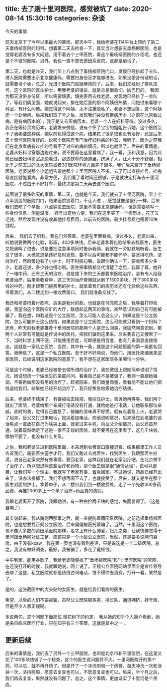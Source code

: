 title: 去了趟十里河医院，感觉被坑了
date: 2020-08-14 15:30:16
categories: 杂谈
---



今天的事情

前天北京下了今年以来最大的暴雨，那天中午，我给老婆在114平台上预约了第二天垂杨柳医院的妇科，想着第二天去检查一下，其实当时想要去垂杨柳医院，也是觉得老婆没有多大问题，用不着去个三甲医院，看这个垂杨柳医院的介绍呢，也还是个不错的医院。另外，我也一直不想去莆田系医院，这都是前话了。

第二天，也就是昨天，我们早上八点到了垂杨柳医院门口，发现已经排起了长队，进入医院需要出示北京健康码，需要扫身份证才能够进去，如果没带身份证的话，就需要填个表，总之，光进个医院门就挺麻烦的了。后来，我们又经历了排队取号，这个医院的医生护士，用我老婆的话说，就是总是很急切，凶巴巴的。 我因为那天没带身份证，所以需要填表，填完表再去找老婆，发现她已经排了一会队了，等我们俩见面，她就说起来，排在她后面的那个阿姨很热情，问她过来看哪个科室，有什么问题。她觉得这个阿姨，太不注重隐私了，老婆不想回答，这个阿姨还一个劲地问。后来我们取了号之后，发现我们并没有带病历本（之前在北京看过病，是有病历本的），我于是又去买病历本，老婆一个人在妇科等待，没过多久，我正在等待买病历本，老婆发来微信，说有个怀了宝宝的姐姐告诉她，这个医院治不了我老婆这种病，她以前也得过这个病，结果花了很多钱也没有治好，还是后来去十里河医院治好的。说那个医院有专门治疗妇科病的科室，我听了，因为之前我们在北京看病有过挂的号看不了对应的病的情况，所以也就信了。后来的事情是，老婆从妇科诊室那边跑过来，说不要再在这里看病了，我一看，正和我意，因为此前已经去妇科诊室那边看过，那边狭窄的通道里，挤满了人，让人十分不舒服，相比于之前去过的北大医院或者301医院环境方面差了很多。我们后来离开了垂杨柳医院，老婆说那个小姐姐告诉她那个十里河医院人不多，去了可以直接挂号，挂完号直接就能看病，非常方便， 我们看了看时间还很够，于是就决定打车去十里河医院，不过由于不好打车，最终决定第二天再去这个医院。

前面说了很多昨天的事情，第二天，也就是今天，我们就去了十里河医院，早上七点半到达的医院门口，结果医院锁着门，不让人进 ， 感觉就像是银行一样，后来我们去吃了个早饭，八点钟进去医院，这里不需要北京健康码， 但是需要填写一些身份信息，测量温度。 挂号出奇地方便，我们在这里买了一个病历本，花了五毛钱，然后发现并没有收其他挂号费用，以前去的医院，最少挂号费也需要10块钱呢。

后来， 我们去了妇科，我在门外等着，老婆在里面看病，没过多久，老婆出来，听她说要做两个化验，彩超，400多块钱，后来老婆拿着化验结果去找医生，医生又把我叫了进去，说是要把注意事项同时告诉我俩，我就在一旁默默地听着。医生说了很多，大概意思是还好及时发现，要不以后可能都不能怀孕，要坚持吃药，坚持治疗，然后旁边有了小护士，时不时插句嘴，说跟你确认一下，要收费多少多少，老婆还说，多少钱也得治啊。医生把事情都交代清楚了之后，我算了算，她开了一堆中药，还有三天的治疗，说是接下来的三天都要来医院治疗，会有专人给我老婆治疗，后来看收费单，这三天的治疗费用就达到了1500多块，开了300多块钱的中药。刚才跟我们报费用的护士，就拿着我们的病历本还有化验单这些东西，带着我们，从二楼走到一楼收费窗口， 我们就准备交钱了。

我还和老婆抢着付款呢，后来是我付的款。也就是在付完款之后，我等着打印收据，我望向这个医院空旷的大厅，联想起这两天的事情，突然意识到自己有可能被骗了。我在想，如若这是个公立医院，怎么可能人会这么少，如果这是个公立医院，怎么可能护士这么热情，如果这是个公立医院，怎么可能就只看到一个妇科？还有，昨天向我老婆推荐十里河医院的那两个人是怎么回事，我猛然间意识到，那两个人非常有可能就是传说中的医托，把我们骗到这里来。后来我自己又搜索了一下，当时科学上网不便，只能使用百度，可即便是用百度，也有几条消息直接指出，这就是一家私立医院，当然，其中有一条，就是这个问题里面的第一条匿名回答，我确信了，这是一个私立医院，至于好不好两说，而他们，用医托来骗我来这家医院，已经说明这家医院的恶意了。我不想在这家医院多呆哪怕一分钟。



可是这个时候，老婆已经被带去做所谓的治疗了。我在微信上跟她简单说明了情况，她说想找一个做医生的亲戚问问，看看自己是不是被骗了，我则一直跟她强调，不要再做那没有用的治疗了，赶紧回来，我们商量商量，看看能不能让他们把钱退给我们。结果她已经开始治疗了，我只好焦急地等她治疗结束。

后来，老婆终于结束了，有要被拉去输液，我拦住护士，告诉她再等等，我们两个就出了医院，老婆给那个亲戚打电话没有打通，就给她爸打电话，让他联系那位亲戚，此时的我，觉得自己蠢急了，被骗的滋味真不好受，就有点着急上火，老婆哭了起来，岳父又打过来电话，她哭着接电话，向他说明情况，后来感觉到老婆的谈话焦点一直放在自己为啥哭上面，就拿过来手机，向岳父介绍情况，岳父还蛮开通，说着既然确定了这是一家不正规的医院，就不要再在这里看了，这几千块钱，哪怕不要了，也没有什么关系。

之后，我和老婆又进到医院里面，本来想到收费窗口直接退费，结果那里工作人员告诉我们，需要医生签字才行。我们又跑过去找医生，找到医生，我跟那医生扯谎，说自己老家突然有些事情，要回老家，这样我们就在老家治疗吧，在北京做不了治疗了，所以想退掉这些治疗和药物，那个医生倒是很“通情达理”，说可以退费，让我们写一个理由，我就写了老家有事，着急回家。不过她说，药品已经开出来了，没办法推掉了。我们不想再闹下去了，也就接受了。后来，就又是坐在那个医生对面的护士，拿着单子，从二楼带我们到一楼收费处，走了一个先收300多药品费，再推2000多上一个单子治疗+药品费的流程。

我跟老婆离开了医院，我跟她讲，有一种白捡两千块的感觉，失而复得了。（这是自嘲了）

其实说起来，我从魏则西那事之后，就一直提防着莆田系医院，之前选择垂杨柳医院，也是想要找正规公立医院，后来偏偏被医托蒙骗了，当然，十里河这个医院，也不像大多数的莆田系医院那样，名字上有什么博爱，妇儿之类，让我彷佛觉得十里河跟垂杨柳对仗工整，应该只是一个小破公立医院，当然，还是要多说两句百度，由于没有kxsw，我在第一页也没有看到差评，只是说这是一个二级医院。总之，我没有做好调查，最好，我被骗了，多花了冤枉钱。

中午到家，能用谷歌了，我给老婆随便找了“垂杨柳医院”和“十里河医院”的官网，在还没打开的时候，我就跟她说，网上说了，正规公立医院网站里面全是宣传领导去哪了这些，私立医院就都是热线咨询电话，恨不得你去消费，打开一看，果然是了。






是的，这张截图中的大头贴的女医生，就是给我们看病的医生。





希望，以后的人们不要被骗，虽然公立医院服务差，排长队，通道拥挤，挂号难，但是至少人家正规啊。

多说两句，这个问题下面那位 樱花树下的约定， 我从她的知乎个人简介看到，她是来自临床医疗行业，只在知乎有三个答案，这就是其中之一 。


## 更新后续

后来的事情是，我们去了另外一个三甲医院，也即是北京市和平里医院，在这里又花了100多块钱做了一个检查，这个的医生说问题并不大，十里河医院开的那个药，可以吃，就不再开药了。但是开了一个冲洗剂和一个药膏，每天冲洗一次和涂抹一次，坚持两周，愿意去复查也可以，不愿意复查也可以。后来，半个月之后，我们再去复查，果然就没有问题了。总之，这个事情，更加证实了十里河是个黑店。
